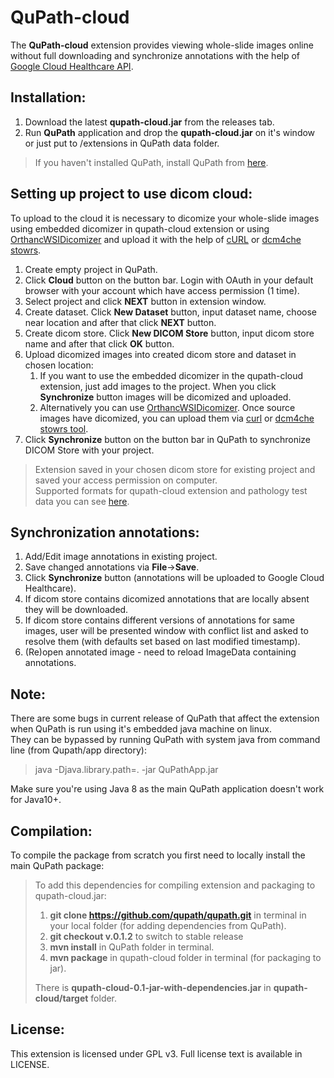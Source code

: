 # QuPath-cloud

The **QuPath-cloud** extension provides viewing whole-slide images online without full downloading and synchronize annotations with the help of [Google Cloud Healthcare API](https://cloud.google.com/healthcare/).

## Installation:
1) Download the latest **qupath-cloud.jar** from the releases tab.
2) Run **QuPath** application and drop the **qupath-cloud.jar** on it's window or just put to /extensions in QuPath data folder.

>If you haven't installed QuPath, install QuPath from [here](https://github.com/qupath/qupath/releases/tag/v0.1.2). 

## Setting up project to use dicom cloud:
To upload to the cloud it is necessary to dicomize your whole-slide images using embedded dicomizer in qupath-cloud extension or 
using [OrthancWSIDicomizer](https://www.orthanc-server.com/browse.php?path=/whole-slide-imaging) and upload it with the help of [cURL](https://curl.haxx.se/)  or [dcm4che stowrs](https://sourceforge.net/projects/dcm4che/).

1) Create empty project in QuPath.
2) Click **Cloud** button on the button bar. Login with OAuth in your default browser with your account which have access permission (1 time).
3) Select project and click **NEXT** button in extension window.
4) Create dataset. Click **New Dataset** button, input dataset name, choose near location and after that click **NEXT** button.
5) Create dicom store. Click **New DICOM Store** button, input dicom store name and after that click **OK** button.
6) Upload dicomized images into created dicom store and dataset in chosen location:
   1) If you want to use the embedded dicomizer in the qupath-cloud extension, just add images to the project. When you click **Synchronize** button images will be dicomized and uploaded.
   2) Alternatively you can use [OrthancWSIDicomizer](http://book.orthanc-server.com/plugins/wsi.html). 
   Once source images have dicomized, you can upload them via [curl](https://cloud.google.com/healthcare/docs/how-tos/dicom-import-export) or [dcm4che stowrs tool](https://github.com/dcm4che/dcm4che/tree/master/dcm4che-tool/dcm4che-tool-stowrs).
7) Click **Synchronize** button on the button bar in QuPath to synchronize DICOM Store with your project.
>Extension saved in your chosen dicom store for existing project and saved your access permission on computer.   
>Supported formats for qupath-cloud extension and pathology test data you can see [here](https://openslide.org/).

## Synchronization annotations:
1) Add/Edit image annotations in existing project.
2) Save changed annotations via **File**->**Save**.
3) Click **Synchronize** button (annotations will be uploaded to Google Cloud Healthcare).
4) If dicom store contains dicomized annotations that are locally absent they will be downloaded.
5) If dicom store contains different versions of annotations for same images, user will be presented window with conflict list and asked to resolve them (with defaults set based on last modified timestamp).
6) (Re)open annotated image - need to reload ImageData containing annotations.

## Note:
There are some bugs in current release of QuPath that affect the extension when QuPath is run using it's embedded java machine on linux.  
They can be bypassed by running QuPath with system java from command line (from Qupath/app directory):  
>java -Djava.library.path=. -jar QuPathApp.jar

Make sure you're using Java 8 as the main QuPath application doesn't work for
Java10+. 

## Compilation:

To compile the package from scratch you first need to locally install the main
QuPath package:
> 
>To add this dependencies for compiling extension and packaging to qupath-cloud.jar:
>1) **git clone https://github.com/qupath/qupath.git** in terminal in your local folder (for adding dependencies from QuPath).
>2) **git checkout v.0.1.2** to switch to stable release
>3) **mvn install** in QuPath folder in terminal.
>4) **mvn package** in qupath-cloud folder in terminal (for packaging to jar).  
>
>There is **qupath-cloud-0.1-jar-with-dependencies.jar** in **qupath-cloud/target** folder.

## License:

This extension is licensed under GPL v3. Full license text is available in LICENSE.
